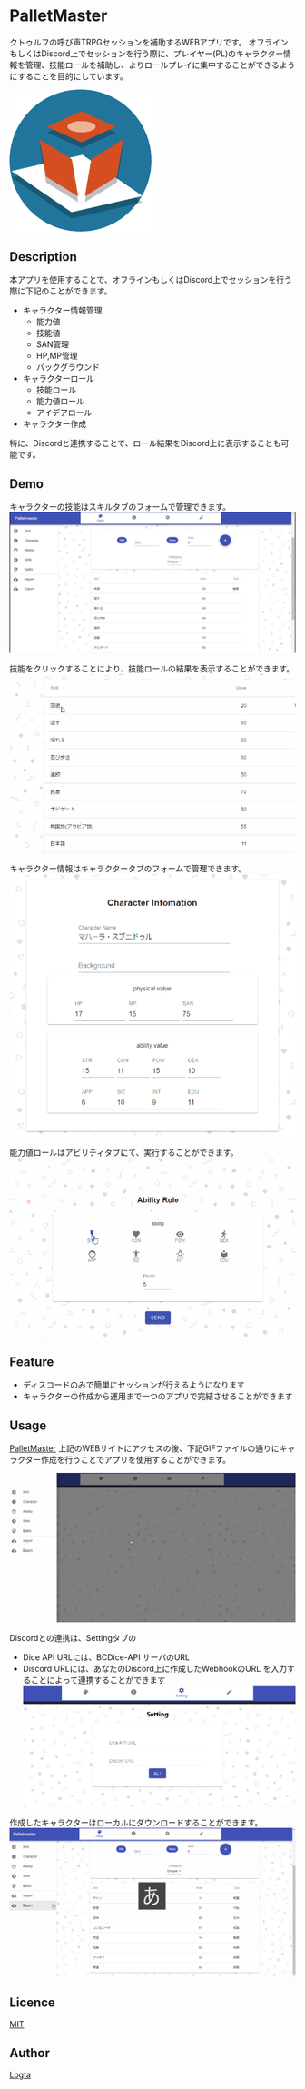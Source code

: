 # PalletMaster

クトゥルフの呼び声TRPGセッションを補助するWEBアプリです。
オフラインもしくはDiscord上でセッションを行う際に、プレイヤー(PL)のキャラクター情報を管理、技能ロールを補助し、よりロールプレイに集中することができるようにすることを目的にしています。

<img src="images/pm_logo.png" width="250px">

## Description

本アプリを使用することで、オフラインもしくはDiscord上でセッションを行う際に下記のことができます。
- キャラクター情報管理
    - 能力値
    - 技能値
    - SAN管理
    - HP,MP管理
    - バックグラウンド
- キャラクターロール
    - 技能ロール
    - 能力値ロール
    - アイデアロール
- キャラクター作成

特に、Discordと連携することで、ロール結果をDiscord上に表示することも可能です。

## Demo
キャラクターの技能はスキルタブのフォームで管理できます。
![技能管理](images/skillDemo.png)

技能をクリックすることにより、技能ロールの結果を表示することができます。
![技能管理](images/skillDemoResult.gif)

キャラクター情報はキャラクタータブのフォームで管理できます。
![キャラ管理](images/characterDemo.png)

能力値ロールはアビリティタブにて、実行することができます。
![能力管理](images/abilityDemoResult.gif)

## Feature
- ディスコードのみで簡単にセッションが行えるようになります
- キャラクターの作成から運用まで一つのアプリで完結させることができます

## Usage
[PalletMaster](https://pm-offline.web.app/home)
上記のWEBサイトにアクセスの後、下記GIFファイルの通りにキャラクター作成を行うことでアプリを使用することができます。

![スタート](images/startDemo.gif)

Discordとの連携は、Settingタブの
- Dice API URLには、BCDice-API サーバのURL
- Discord URLには、あなたのDiscord上に作成したWebhookのURL
を入力することによって連携することができます
![ディスコード](images/DiscordSetting.png)

作成したキャラクターはローカルにダウンロードすることができます。
![保存管理](images/export.gif)

## Licence

[MIT](https://github.com/tcnksm/tool/blob/master/LICENCE)

## Author

[Logta](https://github.com/Logta)
